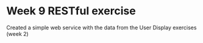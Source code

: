 # Week 9 RESTful exercise

Created a simple web service with the data from the User Display exercises (week 2) 